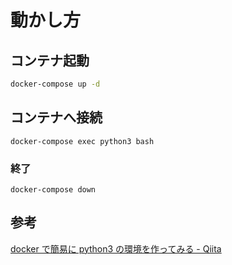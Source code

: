 # 動かし方

## コンテナ起動

```bash
docker-compose up -d
```

## コンテナへ接続

```shell
docker-compose exec python3 bash
```

### 終了

```shell
docker-compose down
```

## 参考

[docker で簡易に python3 の環境を作ってみる - Qiita](https://qiita.com/reflet/items/4b3f91661a54ec70a7dc)
